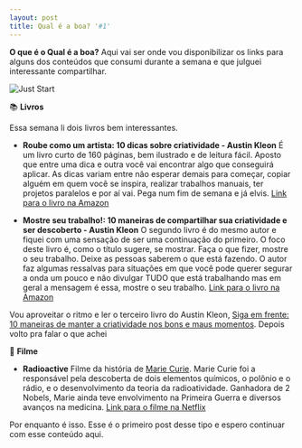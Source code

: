 ```yaml
---
layout: post
title: Qual é a boa? '#1'
---
```


**O que é o Qual é a boa?**
Aqui vai ser onde vou disponibilizar os links para alguns dos conteúdos que consumi durante a semana e que julguei interessante compartilhar.

![Just Start](https://images.unsplash.com/photo-1597722357072-aaa91dcb83fc?ixid=MnwxMjA3fDB8MHxwaG90by1wYWdlfHx8fGVufDB8fHx8&ixlib=rb-1.2.1&auto=format&fit=crop&w=2378&q=80)

<!--more-->

📚  **Livros**

Essa semana li dois livros bem interessantes.

- **Roube como um artista: 10 dicas sobre criatividade - Austin Kleon** 
É um livro curto de 160 páginas, bem ilustrado e de leitura fácil. Aposto que entre uma dica e outra você vai encontrar algo que conseguirá aplicar. As dicas variam entre não esperar demais para começar, copiar alguém em quem você se inspira, realizar trabalhos manuais, ter projetos paralelos e por aí vai. Pega num fim de semana e já elvis.
[Link para o livro na Amazon](https://amzn.to/3auQZtU)


- **Mostre seu trabalho!: 10 maneiras de compartilhar sua criatividade e ser descoberto - Austin Kleon**
O segundo livro é do mesmo autor e fiquei com uma sensação de ser uma continuação do primeiro. O foco deste livro é, como o título sugere, se mostrar. Faça o que fizer, mostre o seu trabalho. Deixe as pessoas saberem o que está fazendo. O autor faz algumas ressalvas para situações em que você pode querer segurar a onda um pouco e não divulgar TUDO que está trabalhando mas em geral a mensagem é essa, mostre o seu trabalho.
[Link para o livro na Amazon](https://amzn.to/3tE7b3G)

Vou aproveitar o ritmo e ler o terceiro livro do Austin Kleon, [Siga em frente: 10 maneiras de manter a criatividade nos bons e maus momentos](https://amzn.to/3tHqIzY). Depois volto pra falar o que achei

🍿 **Filme**

- **Radioactive**
Filme da história de [Marie Curie](https://pt.wikipedia.org/wiki/Marie_Curie). Marie Curie foi a responsável pela descoberta de dois elementos químicos, o polônio e o rádio, e o desenvolvimento da teoria da radioatividade. Ganhadora de 2 Nobels, Marie ainda teve envolvimento na Primeira Guerra e diversos avanços na medicina. 
[Link para o filme na Netflix](https://www.netflix.com/title/81168940)

Por enquanto é isso. Esse é o primeiro post desse tipo e espero continuar com esse conteúdo aqui.

